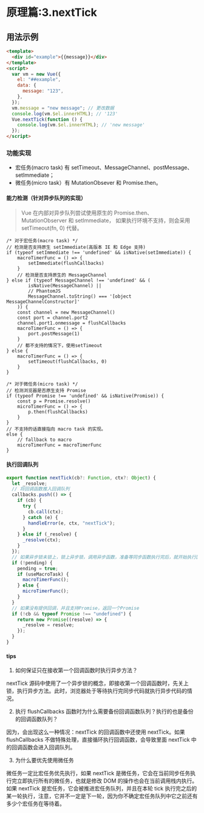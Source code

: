 # 原理篇:3.nextTick

## 用法示例

```html
<template>
  <div id="example">{{message}}</div>
</template>
<script>
  var vm = new Vue({
    el: "##example",
    data: {
      message: "123",
    },
  });
  vm.message = "new message"; // 更改数据
  console.log(vm.$el.innerHTML); // '123'
  Vue.nextTick(function () {
    console.log(vm.$el.innerHTML); // 'new message'
  });
</script>
```

### 功能实现

- 宏任务(macro task) 有 setTimeout、MessageChannel、postMessage、setImmediate；
- 微任务(micro task）有 MutationObsever 和 Promise.then。

#### 能力检测（针对异步队列的实现）

> Vue 在内部对异步队列尝试使用原生的 Promise.then、MutationObserver 和 setImmediate，
> 如果执行环境不支持，则会采用 setTimeout(fn, 0) 代替。

```JS
/* 对于宏任务(macro task) */
// 检测是否支持原生 setImmediate(高版本 IE 和 Edge 支持)
if (typeof setImmediate !== 'undefined' && isNative(setImmediate)) {
    macroTimerFunc = () => {
        setImmediate(flushCallbacks)
    }
    // 检测是否支持原生的 MessageChannel
} else if (typeof MessageChannel !== 'undefined' && (
        isNative(MessageChannel) ||
        // PhantomJS
        MessageChannel.toString() === '[object MessageChannelConstructor]'
    )) {
    const channel = new MessageChannel()
    const port = channel.port2
    channel.port1.onmessage = flushCallbacks
    macroTimerFunc = () => {
        port.postMessage(1)
    }
    // 都不支持的情况下，使用setTimeout
} else {
    macroTimerFunc = () => {
        setTimeout(flushCallbacks, 0)
    }
}

/* 对于微任务(micro task) */
// 检测浏览器是否原生支持 Promise
if (typeof Promise !== 'undefined' && isNative(Promise)) {
    const p = Promise.resolve()
    microTimerFunc = () => {
        p.then(flushCallbacks)
    }
}
// 不支持的话直接指向 macro task 的实现。
else {
    // fallback to macro
    microTimerFunc = macroTimerFunc
}
```

#### 执行回调队列

```js
export function nextTick(cb?: Function, ctx?: Object) {
  let _resolve;
  // 将回调函数推入回调队列
  callbacks.push(() => {
    if (cb) {
      try {
        cb.call(ctx);
      } catch (e) {
        handleError(e, ctx, "nextTick");
      }
    } else if (_resolve) {
      _resolve(ctx);
    }
  });
  // 如果异步锁未锁上，锁上异步锁，调用异步函数，准备等同步函数执行完后，就开始执行回调函数队列
  if (!pending) {
    pending = true;
    if (useMacroTask) {
      macroTimerFunc();
    } else {
      microTimerFunc();
    }
  }
  // 如果没有提供回调，并且支持Promise，返回一个Promise
  if (!cb && typeof Promise !== "undefined") {
    return new Promise((resolve) => {
      _resolve = resolve;
    });
  }
}
```

#### tips

1. 如何保证只在接收第一个回调函数时执行异步方法？

nextTick 源码中使用了一个异步锁的概念，即接收第一个回调函数时，先关上锁，执行异步方法。此时，浏览器处于等待执行完同步代码就执行异步代码的情况。

2. 执行 flushCallbacks 函数时为什么需要备份回调函数队列？执行的也是备份的回调函数队列？

因为，会出现这么一种情况：nextTick 的回调函数中还使用 nextTick。如果 flushCallbacks 不做特殊处理，直接循环执行回调函数，会导致里面 nextTick 中的回调函数会进入回调队列。

3. 为什么要优先使用微任务

微任务一定比宏任务优先执行，如果 nextTick 是微任务，它会在当前同步任务执行完立即执行所有的微任务，也就是修改 DOM 的操作也会在当前调用栈内执行。
如果 nextTick 是宏任务，它会被推进宏任务队列，并且在本轮 tick 执行完之后的某一轮执行，注意，它并不一定是下一轮，因为你不确定宏任务队列中它之前还有多少个宏任务在等待着。
